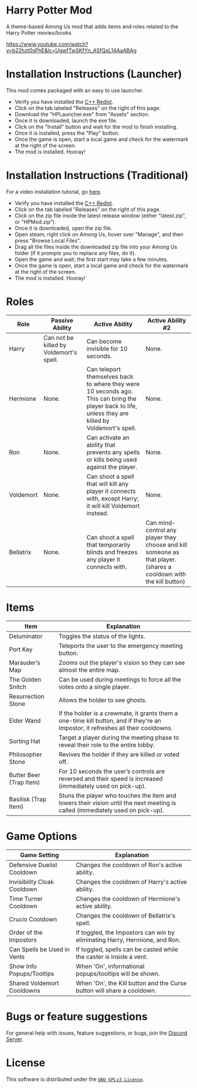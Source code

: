 # Harry Potter Mod
A theme-based Among Us mod that adds items and roles related to the Harry Potter movies/books.

https://www.youtube.com/watch?v=b22hzt0sPhE&lc=UgwfTwSKfYn_ASfQxL14AaABAg

# Installation Instructions (Launcher)
This mod comes packaged with an easy to use launcher.

- Verify you have installed the [C++ Redist](https://aka.ms/vs/16/release/vc_redist.x86.exe).
- Click on the tab labeled "Releases" on the right of this page.
- Download the "HPLauncher.exe" from "Assets" section.
- Once it is downloaded, launch the exe file.
- Click on the "Install" button and wait for the mod to finish installing.
- Once it is installed, press the "Play" button.
- Once the game is open, start a local game and check for the watermark at the right of the screen.
- The mod is installed. Hooray!

# Installation Instructions (Traditional)
For a video installation tutorial, go [here](https://www.youtube.com/watch?v=MN-prLtBrcQ).

- Verify you have installed the [C++ Redist](https://aka.ms/vs/16/release/vc_redist.x86.exe).
- Click on the tab labeled "Releases" on the right of this page.
- Click on the zip file inside the latest release window (either "latest.zip", or "HPMod.zip").
- Once it is downloaded, open the zip file.
- Open steam, right click on Among Us, hover over "Manage", and then press "Browse Local Files".
- Drag all the files inside the downloaded zip file into your Among Us folder (if it prompts you to replace any files, do it).
- Open the game and wait; the first start may take a few minutes.
- Once the game is open, start a local game and check for the watermark at the right of the screen.
- The mod is installed. Hooray!

# Roles

Role  | Passive Ability  |  Active Ability  |  Active Ability #2
------------- | ------------- | ------------- | -------------
Harry  |  Can not be killed by Voldemort's spell.  |  Can become invisible for 10 seconds.  | None.
Hermione  | None.  |  Can teleport themselves back to where they were 10 seconds ago. This can bring the player back to life, unless they are killed by Voldemort's spell.  |  None.
Ron  |  None.  | Can activate an ability that prevents any spells or kills being used against the player.  |  None.
Voldemort  |  None.  |  Can shoot a spell that will kill any player it connects with, except Harry; it will kill Voldemort instead.  |  None.
Bellatrix  |  None.  |  Can shoot a spell that temporarily blinds and freezes any player it connects with.  |  Can mind-control any player they choose and kill someone as that player. (shares a cooldown with the kill button)

# Items

Item  | Explanation
------------- | -------------
Deluminator  |  Toggles the status of the lights.
Port Key  | Teleports the user to the emergency meeting button.
Marauder’s Map  |  Zooms out the player's vision so they can see almost the entire map.
The Golden Snitch  |  Can be used during meetings to force all the votes onto a single player.
Resurrection Stone  |  Allows the holder to see ghosts.
Elder Wand  |  If the holder is a crewmate, it grants them a one-time kill button, and if they're an Impostor, it refreshes all their cooldowns.
Sorting Hat  |  Target a player during the meeting phase to reveal their role to the entire lobby.
Philosopher Stone  |  Revives the holder if they are killed or voted off.
Butter Beer (Trap Item)  |  For 10 seconds the user’s controls are reversed and their speed is increased (immediately used on pick-up).
Basilisk (Trap Item)  |  Stuns the player who touches the item and lowers their vision until the next meeting is called (immediately used on pick-up).

# Game Options

Game Setting  | Explanation
------------- | -------------
Defensive Duelist Cooldown  |  Changes the cooldown of Ron's active ability.
Invisibility Cloak Cooldown  |  Changes the cooldown of Harry's active ability.
Time Turner Cooldown  |  Changes the cooldown of Hermione's active ability.
Crucio Cooldown  |  Changes the cooldown of Bellatrix's spell.
Order of the Impostors  | If toggled, the Impostors can win by eliminating Harry, Hermione, and Ron.
Can Spells be Used in Vents  | If toggled, spells can be casted while the caster is inside a vent.
Show Info Popups/Tooltips  |  When 'On', informational popups/tooltips will be shown.
Shared Voldemort Cooldowns  |  When 'On', the Kill button and the Curse button will share a cooldown.

# Bugs or feature suggestions
For general help with issues, feature suggestions, or bugs, join the [Discord Server](https://discord.gg/chGrxw8mJk).

# License
This software is distributed under the <a href="./LICENSE">`GNU GPLv3 License`</a>.
